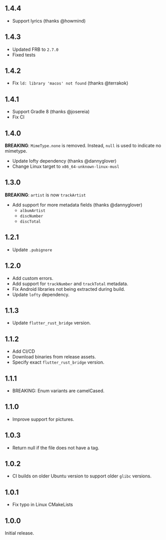 ## 1.4.4

- Support lyrics (thanks @howmind)

## 1.4.3

- Updated FRB to `2.7.0`
- Fixed tests

## 1.4.2

- Fix `ld: library 'macos' not found` (thanks @terrakok)

## 1.4.1

- Support Gradle 8 (thanks @josereia)
- Fix CI

## 1.4.0

**BREAKING**: `MimeType.none` is removed. Instead, `null` is used to indicate no mimetype.

- Update lofty dependency (thanks @dannyglover)
- Change Linux target to `x86_64-unknown-linux-musl`

## 1.3.0

**BREAKING**: `artist` is now `trackArtist`

- Add support for more metadata fields (thanks @dannyglover)
  - `albumArtist`
  - `discNumber`
  - `discTotal`

## 1.2.1

- Update `.pubignore`

## 1.2.0

- Add custom errors.
- Add support for `trackNumber` and `trackTotal` metadata.
- Fix Android libraries not being extracted during build.
- Update `lofty` dependency.

## 1.1.3

- Update `flutter_rust_bridge` version.

## 1.1.2

- Add CI/CD
- Download binaries from release assets.
- Specify exact `flutter_rust_bridge` version.

## 1.1.1

- BREAKING: Enum variants are camelCased.

## 1.1.0

- Improve support for pictures.

## 1.0.3

- Return null if the file does not have a tag.

## 1.0.2

- CI builds on older Ubuntu version to support older `glibc` versions.

## 1.0.1

- Fix typo in Linux CMakeLists

## 1.0.0

Initial release.
